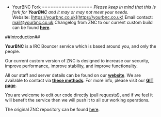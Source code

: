  - YourBNC Fork
==================
*Please keep in mind that this is fork for __YourBNC__ and it may or may not meet your needs.*  
Website: [https://yourbnc.co.uk](https://yourbnc.co.uk)
Email contact: [mail@yourbnc.co.uk](mailto:mail@yourbnc.co.uk)
Changelog from ZNC to our current custom build can be found [__here__](https://github.com/YourBNC/znc/compare/znc:master...master).

##Introduction##

__YourBNC__ is a IRC Bouncer service which is based around you, and only the people.

Our current custom version of ZNC is designed to increase our security, improve performance, improve stability, and improve functionality.

All our staff and server details can be found on our [__website__](https://yourbnc.co.uk).
We are available to contact via [__these methods__](https://yourbnc.co.uk/contact.php).
For more info, please visit our [__GIT page__](https://yourbnc.co.uk/git.php).

You are welcome to edit our code directly (pull requests!), and if we feel it will benefit the service then we will push it to all our working operations.


The original ZNC repository can be found [here](https://github.com/znc/znc).

